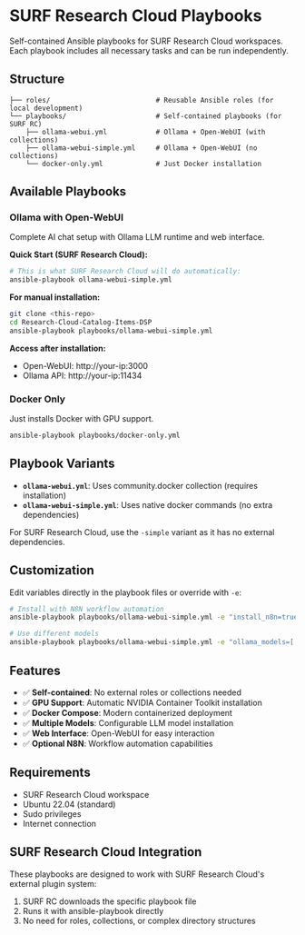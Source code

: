 # SURF Research Cloud Playbooks

Self-contained Ansible playbooks for SURF Research Cloud workspaces. Each playbook includes all necessary tasks and can be run independently.

## Structure

```
├── roles/                          # Reusable Ansible roles (for local development)
└── playbooks/                      # Self-contained playbooks (for SURF RC)
    ├── ollama-webui.yml            # Ollama + Open-WebUI (with collections)
    ├── ollama-webui-simple.yml     # Ollama + Open-WebUI (no collections)
    └── docker-only.yml             # Just Docker installation
```

## Available Playbooks

### Ollama with Open-WebUI
Complete AI chat setup with Ollama LLM runtime and web interface.

**Quick Start (SURF Research Cloud):**
```bash
# This is what SURF Research Cloud will do automatically:
ansible-playbook ollama-webui-simple.yml
```

**For manual installation:**
```bash
git clone <this-repo>
cd Research-Cloud-Catalog-Items-DSP
ansible-playbook playbooks/ollama-webui-simple.yml
```

**Access after installation:**
- Open-WebUI: http://your-ip:3000
- Ollama API: http://your-ip:11434

### Docker Only
Just installs Docker with GPU support.

```bash
ansible-playbook playbooks/docker-only.yml
```

## Playbook Variants

- **`ollama-webui.yml`**: Uses community.docker collection (requires installation)
- **`ollama-webui-simple.yml`**: Uses native docker commands (no extra dependencies)

For SURF Research Cloud, use the `-simple` variant as it has no external dependencies.

## Customization

Edit variables directly in the playbook files or override with `-e`:

```bash
# Install with N8N workflow automation
ansible-playbook playbooks/ollama-webui-simple.yml -e "install_n8n=true"

# Use different models
ansible-playbook playbooks/ollama-webui-simple.yml -e "ollama_models=['llama3.1:8b','qwen2.5:7b']"
```

## Features

- ✅ **Self-contained**: No external roles or collections needed
- ✅ **GPU Support**: Automatic NVIDIA Container Toolkit installation
- ✅ **Docker Compose**: Modern containerized deployment
- ✅ **Multiple Models**: Configurable LLM model installation
- ✅ **Web Interface**: Open-WebUI for easy interaction
- ✅ **Optional N8N**: Workflow automation capabilities

## Requirements

- SURF Research Cloud workspace
- Ubuntu 22.04 (standard)
- Sudo privileges
- Internet connection

## SURF Research Cloud Integration

These playbooks are designed to work with SURF Research Cloud's external plugin system:
1. SURF RC downloads the specific playbook file
2. Runs it with ansible-playbook directly
3. No need for roles, collections, or complex directory structures 
